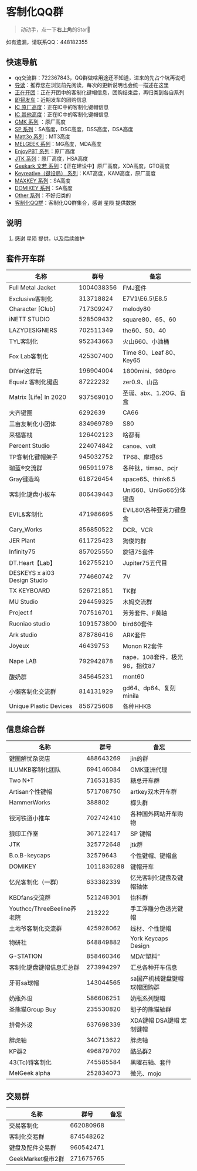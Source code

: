 # 客制化QQ群

> 动动手，点一下**右上角**的Star🤝

如有遗漏，请联系QQ：448182355

## 快速导航

- qq交流群：722367843，QQ群做啥用途还不知道，进来的先占个坑再说吧
- [导读](./README.md)：推荐您在浏览前先阅读，每次的更新说明也会统一描述在这里
- [正在开团](./gb.md)：正在开团中的客制化键帽信息，团购结束后，再归类到各自系列
- [即将发车](./come.md)：近期发车的团购信息
- [IC 原厂高度](./ic.md)：正在IC中的客制化键帽信息
- [IC 其他高度](./ic-other.md)：正在IC中的客制化键帽信息
- [GMK 系列](./gmk.md) ：原厂高度
- [SP 系列](./sp.md)：SA高度，DSC高度，DSS高度，DSA高度
- [Matt3o 系列](./matt3o.md)：MT3高度
- [MELGEEK 系列](./melgeek.md)：MG高度，MDA高度
- [EnjoyPBT 系列](./enjoypbt.md)：原厂高度
- [JTK 系列](./jtk.md)：原厂高度，HSA高度
- [Geekark 文若 系列](./geekark.md)：【正在建设中】原厂高度，XDA高度，GTO高度
- [Keyreative（键设局） 系列](./keyreative.md)：KAT高度，KAM高度，原厂高度
- [MAXKEY 系列](./maxkey.md)：SA高度
- [DOMIKEY 系列](./domikey.md)：SA高度
- [Other 系列](./other.md)：不好归类的
- [客制化QQ群](./qq-group.md)：客制化QQ群集合，感谢 星陨 提供数据

## 说明

1. 感谢 星陨 提供，以及后续维护

## 套件开车群

| 名称 | 群号 | 备忘 | 
| --- | --- | --- | 
| Full Metal Jacket | 1004038356 | FMJ套件 | 
| Exclusive客制化 | 313718824 | E7V1\E6.5\E8.5 | 
| Character [Club]  | 717309247 | melody80 | 
| iNETT STUDIO | 528509432 | square80、65、60 | 
| LAZYDESIGNERS | 702511349 | the60、50、40 | 
| TYL客制化 | 952343663 | 火山660、小油桶 | 
| Fox Lab客制化 | 425307400 | Time 80、Leaf 80、Key65 | 
| DIYer这样玩 | 196904004 | 1800mini、980pro | 
| Equalz 客制化键盘 | 87222232 | zer0.9、山岳 | 
| Matrix [Life] In 2020 | 937569010 | 圣诞、abx、1.2OG、盲盒 | 2015群满了
| 大齐键圈 | 6292639 | CA66 | 
| 三亩友制化小团体 | 834969789 | S80 | 
| 来福客栈 | 126402123 | 啥都有 | 
| Percent Studio | 224074842 | canoe、volt | 
| TP客制化键帽架子 | 945032752 | TP68、摩根65 | 
| 珈蓝®交流群 | 965911978 | 各种钛，timao、pcjr | 
| Gray键造坞 | 618726454 | space65、think6.5 | 
| 客制化键盘小板车 | 806439443 | Uni660、UniGo66分体键盘 | 
| EVIL&客制化 | 471986695 | EVIL80\各种亚克力键盘盒 | 
| Cary_Works | 856850522 | DCR、VCR | 
| JER Plant | 611725423 | 狗俊的群 | 
| Infinity75  | 857025550 | 旋钮75套件 | 
| DT.Heart【Lab】 | 162755210 | Jupiter75五代目 | 
| DESKEYS x ai03 Design Studio | 774660742 | 7V | 
| TX KEYBOARD | 526721851 | TK群 | 
| MU Studio | 294459325 | 木妈交流群 | 
| Project f | 707516701 | 芳芳套件、F黄轴 | 
| Ruoniao studio | 1091573800 | bird60套件 | 
| Ark studio | 878786416 | ARK套件 | 
| Joyeux | 46439753 | Monon R2套件 | 
| Nape LAB | 792942878 | nape，108套件，极光96，指纹87 | 
| 酸奶群 | 345645231 | mont60 | 
| 小懶客制化交流群 | 814131929 | gd64、dp64、复刻minila | 
| Unique Plastic Devices  | 856725608 | 各种HHKB | 

## 信息综合群

| 名称 | 群号 | 备忘 | 
| --- | --- | --- | 
| 键圈解忧杂货店 | 488643269 | jin的群 | 
| ILUMKB客制化团队 | 694146084 | GMK亚洲代理 | 
| Two N+T | 716531835 | 糖总开车群 | 
| Artisan个性键帽 | 571708750 | artkey双木开车群 | 
| HammerWorks | 388802 | 榔头群 | 
| 银河铁道小推车 | 702742410 | 各种国外网站开车购物 | 
| 狼印工作室 | 367122417 | SP 键帽 | 
| JTK | 325772648 | jtk群 | 
| B.o.B-keycaps | 32579643 | 个性键帽、键帽盒 | 
| DOMIKEY | 1011836288 | 键帽开车 | 
| 忆光客制化（一群） | 633382339 | 忆光客制化键盘及键帽轴体 | 
| KBDfans交流群 | 521248301 | 怡科群 | 
| Youthcc/ThreeBeeline养老院 | 213222 | 手工浮雕分色透光键帽 | 
| 土地爷客制化交流群 | 425928062 | 线材、个性键帽 | 
| 物研社  | 648849882 | York Keycaps Design | 
| G-STATION | 858460346 | MDA“塑料” | 
| 客制化键盘键帽信息汇总群 | 273994297 | 汇总各种开车信息 | 
| 牙哥sa球帽 | 143044565 | sa国产机械键盘键帽球帽团购群 | 
| 奶瓶外设 | 586606251 | 奶瓶系列键帽 | 
| 圣熊猫Group Buy | 235530820 | 胡子的熊猫轴群 | 
| 排骨外设 | 637698339 | XDA键帽 DSA键帽 定制键帽 | 
| 胖虎轴 | 340713622 | 胖虎轴 | 
| KP群2 | 496879702 | 酷品群2 | 
| 43(Tc)锝客制化 | 745585584 | 黑曜石轴、套件 | 
| MelGeek alpha | 252834073 | 微光、mojo | 

## 交易群

| 名称 | 群号 | 备忘 | 
| --- | --- | --- | 
| 交易客制化 | 662080968 |  |
| 客制化交易群 | 874548262 |  |
| 键盘及配件交易群 | 960542471 |  |
| GeekMarket极市2群 | 271675765 |  |













